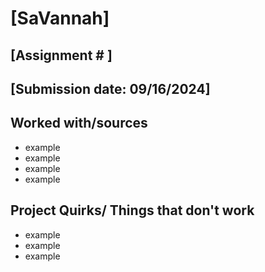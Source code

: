 # [SaVannah]
## [Assignment # ]
## [Submission date: 09/16/2024]
## Worked with/sources 
* example
* example
* example
* example
## Project Quirks/ Things that don't work
* example
* example
* example
